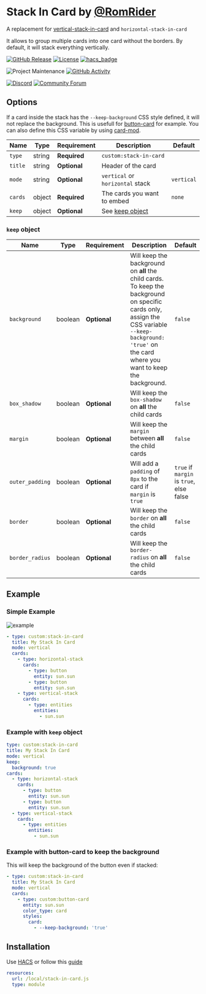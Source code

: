 # Stack In Card by [@RomRider](https://www.github.com/RomRider)

A replacement for [vertical-stack-in-card](https://github.com/ofekashery/vertical-stack-in-card) and `horizontal-stack-in-card`

It allows to group multiple cards into one card without the borders. By default, it will stack everything vertically.

[![GitHub Release][releases-shield]][releases]
[![License][license-shield]](LICENSE.md)
[![hacs_badge](https://img.shields.io/badge/HACS-Default-orange.svg?style=for-the-badge)](https://github.com/custom-components/hacs)

![Project Maintenance][maintenance-shield]
[![GitHub Activity][commits-shield]][commits]

[![Discord][discord-shield]][discord]
[![Community Forum][forum-shield]][forum]

## Options

If a card inside the stack has the `--keep-background` CSS style defined, it will not replace the background. This is usefull for [button-card](https://github.com/custom-cards/button-card) for example. You can also define this CSS variable by using [card-mod](https://github.com/thomasloven/lovelace-card-mod).

| Name | Type | Requirement | Description | Default |
| ---- | ---- | ----------- | ----------- | ------- |
| `type` | string  | **Required** | `custom:stack-in-card` | |
| `title` | string  | **Optional** | Header of the card | |
| `mode` | string  | **Optional** | `vertical` or `horizontal` stack | `vertical` |
| `cards` | object  | **Required** | The cards you want to embed | `none` |
| `keep` | object | **Optional** | See [keep object](#keep-object) | |

### `keep` object

| Name | Type | Requirement | Description | Default |
| ---- | ---- | ----------- | ----------- | ------- |
| `background` | boolean | **Optional** | Will keep the background on **all** the child cards. To keep the background on specific cards only, assign the CSS variable `--keep-background: 'true'` on the card where you want to keep the background.  | `false` |
| `box_shadow` | boolean | **Optional** | Will keep the `box-shadow` on **all** the child cards | `false` |
| `margin` | boolean | **Optional** | Will keep the `margin` between **all** the child cards | `false` |
| `outer_padding` | boolean | **Optional** | Will add a `padding` of `8px` to the card if `margin` is `true` | `true` if `margin` is `true`, else false |
| `border` | boolean | **Optional** | Will keep the `border` on **all** the child cards | `false` |
| `border_radius` | boolean | **Optional** | Will keep the `border-radius` on **all** the child cards | `false` |

## Example

### Simple Example

![example](docs/Example.png)

```yaml
- type: custom:stack-in-card
  title: My Stack In Card
  mode: vertical
  cards:
    - type: horizontal-stack
      cards:
        - type: button
          entity: sun.sun
        - type: button
          entity: sun.sun
    - type: vertical-stack
      cards:
        - type: entities
          entities:
            - sun.sun
```

### Example with `keep` object

```yaml
type: custom:stack-in-card
title: My Stack In Card
mode: vertical
keep:
  background: true
cards:
  - type: horizontal-stack
    cards:
      - type: button
        entity: sun.sun
      - type: button
        entity: sun.sun
  - type: vertical-stack
    cards:
      - type: entities
        entities:
          - sun.sun
```

### Example with button-card to keep the background

This will keep the background of the button even if stacked:

```yaml
- type: custom:stack-in-card
  title: My Stack In Card
  mode: vertical
  cards:
    - type: custom:button-card
      entity: sun.sun
      color_type: card
      styles:
        card:
          - --keep-background: 'true'
```

## Installation

Use [HACS](https://hacs.xyz) or follow this [guide](https://github.com/thomasloven/hass-config/wiki/Lovelace-Plugins)

```yaml
resources:
  url: /local/stack-in-card.js
  type: module
```

[commits-shield]: https://img.shields.io/github/commit-activity/y/custom-cards/stack-in-card.svg?style=for-the-badge
[commits]: https://github.com/custom-cards/stack-in-card/commits/master
[devcontainer]: https://code.visualstudio.com/docs/remote/containers
[discord]: https://discord.gg/5e9yvq
[discord-shield]: https://img.shields.io/discord/330944238910963714.svg?style=for-the-badge
[forum-shield]: https://img.shields.io/badge/community-forum-brightgreen.svg?style=for-the-badge
[forum]: https://community.home-assistant.io/t/stack-in-card-drop-in-replacement-for-vertical-stack-in-card/180072
[license-shield]: https://img.shields.io/github/license/custom-cards/stack-in-card.svg?style=for-the-badge
[maintenance-shield]: https://img.shields.io/maintenance/yes/2020.svg?style=for-the-badge
[releases-shield]: https://img.shields.io/github/release/custom-cards/stack-in-card.svg?style=for-the-badge
[releases]: https://github.com/custom-cards/stack-in-card/releases
